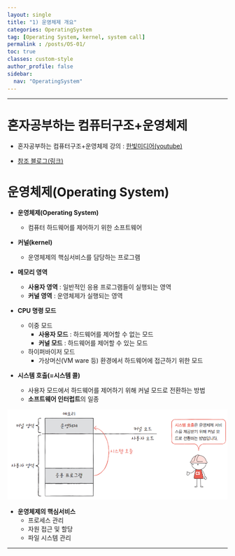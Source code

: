 ```yaml
---
layout: single
title: "1) 운영체제 개요"
categories: OperatingSystem
tag: [Operating System, kernel, system call]
permalink : /posts/OS-01/
toc: true
classes: custom-style
author_profile: false
sidebar:
  nav: "OperatingSystem"
---
```


<hr>

# 혼자공부하는 컴퓨터구조+운영체제

* 혼자공부하는 컴퓨터구조+운영체제 강의 : [한빛미디어(youtube)](https://www.youtube.com/watch?v=bls_GjX-4U8&list=PLVsNizTWUw7FCS83JhC1vflK8OcLRG0Hl)

- [참조 블로그(링크)](https://velog.io/@mmodestaa/%ED%98%BC%EC%9E%90-%EA%B3%B5%EB%B6%80%ED%95%98%EB%8A%94-%EC%BB%B4%ED%93%A8%ED%84%B0-%EA%B5%AC%EC%A1%B0-%EC%9A%B4%EC%98%81%EC%B2%B4%EC%A0%9C-Section-10.-%ED%94%84%EB%A1%9C%EC%84%B8%EC%8A%A4-%EA%B0%9C%EC%9A%94)


# 운영체제(Operating System)

* **운영체제(Operating System)**
  * 컴퓨터 하드웨어를 제어하기 위한 소프트웨어

* **커널(kernel)**  
  * 운영체제의 핵심서비스를 담당하는 프로그램
 
* **메모리 영역**
  * **사용자 영역** : 일반적인 응용 프로그램들이 실행되는 영역 
  * **커널 영역** : 운영체제가 실행되는 영역 
 
* **CPU 명령 모드**
  * 이중 모드   
    * **사용자 모드** : 하드웨어를 제어할 수 없는 모드
    * **커널 모드** : 하드웨어를 제어할 수 있는 모드 
  * 하이퍼바이저 모드
    * 가상머신(VM ware 등) 환경에서 하드웨어에 접근하기 위한 모드

* **시스템 호출(=시스템 콜)**
  * 사용자 모드에서 하드웨어를 제어하기 위해 커널 모드로 전환하는 방법
  * **소프트웨어 인터럽트**의 일종  
  
<p id="img_center">
  <img 
        src="../../assets/images/OperatingSystem/OperatingSystem-1.png"
        alt="image"
        title="image"
  >
</p>

* **운영체제의 핵심서비스**
  * 프로세스 관리
  * 자원 접근 및 할당
  * 파일 시스템 관리  

<hr>